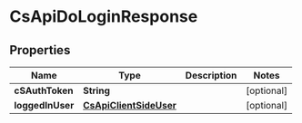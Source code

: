 
# CsApiDoLoginResponse

## Properties
Name | Type | Description | Notes
------------ | ------------- | ------------- | -------------
**cSAuthToken** | **String** |  |  [optional]
**loggedInUser** | [**CsApiClientSideUser**](CsApiClientSideUser.md) |  |  [optional]



